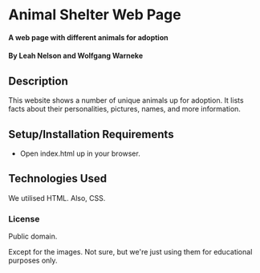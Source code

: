 # Animal Shelter Web Page

#### A web page with different animals for adoption

#### By Leah Nelson and Wolfgang Warneke

## Description

This website shows a number of unique animals up for adoption. It lists facts about their personalities, pictures, names, and more information.

## Setup/Installation Requirements

* Open index.html up in your browser.

## Technologies Used

We utilised HTML.  Also, CSS.

### License

Public domain.

Except for the images.  Not sure, but we're just using them for educational purposes only.
